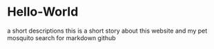 # Hello-World
a short descriptions
this is a short story about this website and my pet mosquito
search for markdown github
